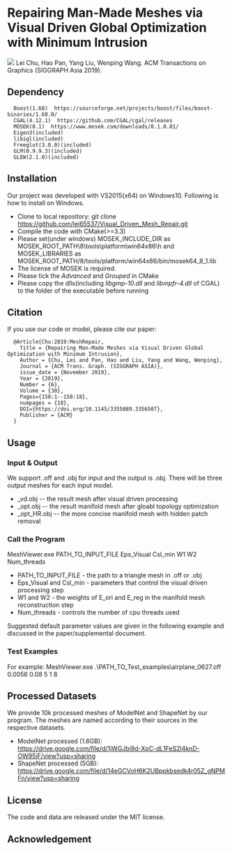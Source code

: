 # Repairing Man-Made Meshes via Visual Driven Global Optimization with Minimum Intrusion
![](docs/teaser.png)
Lei Chu, Hao Pan, Yang Liu, Wenping Wang. ACM Transactions on Graphics (SIGGRAPH Asia 2019).
## Dependency
      Boost(1.68)  https://sourceforge.net/projects/boost/files/boost-binaries/1.68.0/
      CGAL(4.12.1)  https://github.com/CGAL/cgal/releases
      MOSEK(8.1)  https://www.mosek.com/downloads/8.1.0.81/
      Eigen3(included)
      libigl(included)
      Freeglut(3.0.0)(included)
      GLM(0.9.9.3)(included)
      GLEW(2.1.0)(included)
      
   
## Installation
Our project was developed with VS2015(x64) on Windows10. Following is how to install on Windows.
* Clone to local repository: git clone https://github.com/lei65537/Visual_Driven_Mesh_Repair.git
* Compile the code with CMake(>=3.3)
* Please set(under windows) MOSEK_INCLUDE_DIR as MOSEK_ROOT_PATH\8\tools\platform\win64x86\h and MOSEK_LIBRARIES as MOSEK_ROOT_PATH/8/tools/platform/win64x86/bin/mosek64_8_1.lib
* The license of MOSEK is required.
* Please tick the _Advanced_ and _Grouped_ in CMake
* Please copy the dlls(including _libgmp-10.dll_ and _libmpfr-4.dll_ of CGAL) to the folder of the executable before running

## Citation
If you use our code or model, please cite our paper:

      @Article{Chu:2019:MeshRepair, 
        Title = {Repairing Man-Made Meshes via Visual Driven Global Optimization with Minimum Intrusion}, 
        Author = {Chu, Lei and Pan, Hao and Liu, Yang and Wang, Wenping}, 
        Journal = {ACM Trans. Graph. (SIGGRAPH ASIA)}, 
        issue_date = {November 2019},
        Year = {2019}, 
        Number = {6}, 
        Volume = {38},
        Pages={158:1--158:18},
        numpages = {18},
        DOI={https://doi.org/10.1145/3355089.3356507},
        Publisher = {ACM} 
      }

## Usage
### Input & Output
We support .off and .obj for input and the output is .obj. There will be three output meshes for each input model.
* _vd.obj -- the result mesh after visual driven processing
* _opt.obj -- the result manifold mesh after gloabl topology optimization
* _opt_HR.obj -- the more concise manifold mesh with hidden patch removal

### Call the Program
MeshViewer.exe PATH_TO_INPUT_FILE Eps_Visual Csl_min W1 W2 Num_threads

* PATH_TO_INPUT_FILE - the path to a triangle mesh in .off or .obj
* Eps_Visual and Csl_min - parameters that control the visual driven processing step
* W1 and W2 - the weights of E_ori and E_reg in the manifold mesh reconstruction step
* Num_threads - controls the number of cpu threads used

Suggested default parameter values are given in the following example and discussed in the paper/supplemental document.

### Test Examples

For example: MeshViewer.exe .\\PATH_TO_Test_examples\\airplane_0627.off 0.0056 0.08 5 1 8

## Processed Datasets

We provide 10k processed meshes of ModelNet and ShapeNet by our program. The meshes are named according to their sources in the respective datasets.
* ModelNet processed (1.6GB): https://drive.google.com/file/d/1jWGJbi9d-XpC-dL1FeS2l4knD-OW95iF/view?usp=sharing
* ShapeNet processed (5GB): https://drive.google.com/file/d/14eGCVoH6K2UBppkbsedk4r05Z_gNPMFn/view?usp=sharing

## License
The code and data are released under the MIT license.
## Acknowledgement

